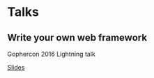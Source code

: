 # Talks

## Write your own web framework

Gophercon 2016
Lightning talk

[Slides](https://talks.godoc.org/github.com/broady/talks/web-frameworks-gophercon.slide)

